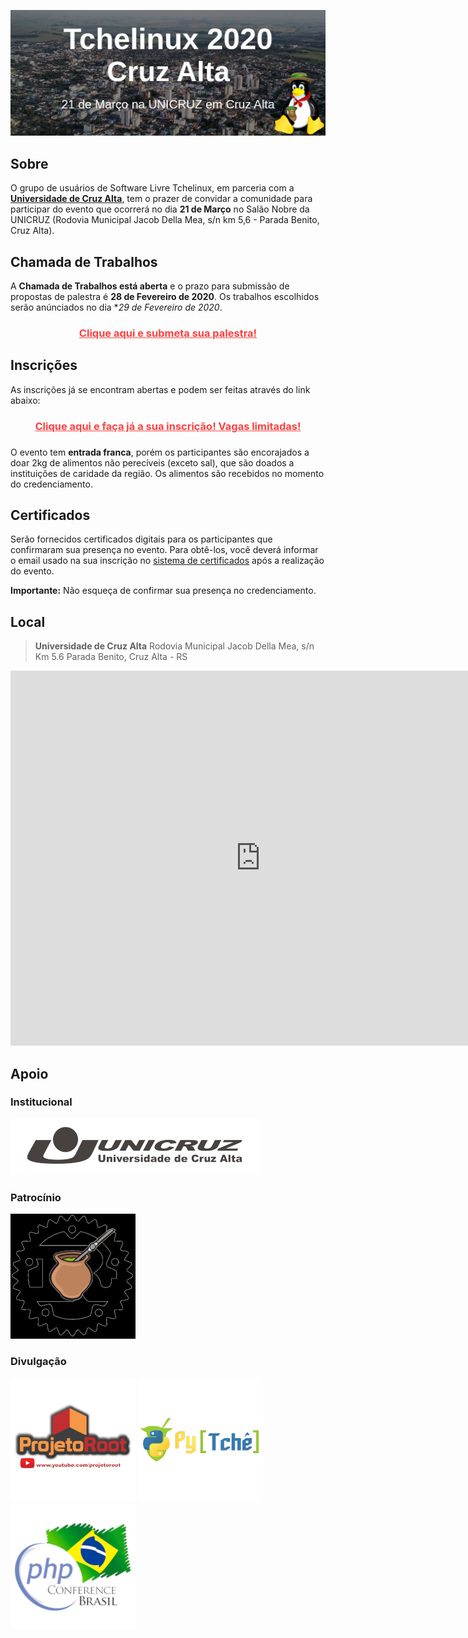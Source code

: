 [![Tchelinux 2020 Cruz Alta](images/banner.jpg)](#)

## Sobre

O grupo de usuários de Software Livre Tchelinux, em parceria com a [**Universidade de Cruz Alta**](https://home.unicruz.edu.br/), tem o prazer de convidar a comunidade para participar do evento que ocorrerá no dia **21 de Março** no Salão Nobre da UNICRUZ (Rodovia Municipal Jacob Della Mea, s/n km 5,6 - Parada Benito, Cruz Alta).

## Chamada de Trabalhos

A **Chamada de Trabalhos está aberta** e o prazo para submissão de propostas de palestra é **28 de Fevereiro de 2020**. Os trabalhos escolhidos serão anúnciados no dia **29 de Fevereiro de 2020*.

<center><a href="https://cruzalta.tchelinux.org/cfp/" style="color:#ff4040"><b><h3>Clique aqui e submeta sua palestra!<h3></b></a></center>

## Inscrições

As inscrições já se encontram abertas e podem ser feitas através do link abaixo: 

<center><a href="https://cruzalta.tchelinux.org/inscricoes/" style="color:#ff4040"><b><h3>Clique aqui e faça já a sua inscrição! Vagas limitadas!<h3></b></a></center>

O evento tem **entrada franca**, porém os participantes são encorajados a doar 2kg de alimentos não perecíveis (exceto sal), que são doados a instituições de caridade da região. Os alimentos são recebidos no momento do credenciamento.

## Certificados

Serão fornecidos certificados digitais para os participantes que confirmaram sua presença no evento. Para obtê-los, você deverá informar o email usado na sua inscrição no [sistema de certificados](https://certificados.tchelinux.org/) após a realização do evento.

**Importante:** Não esqueça de confirmar sua presença no credenciamento.

## Local

> **Universidade de Cruz Alta**
> Rodovia Municipal Jacob Della Mea, s/n Km 5.6
> Parada Benito, Cruz Alta - RS 

<div class="map-responsive">
  <iframe src="https://www.google.com/maps/embed?pb=!1m14!1m8!1m3!1d112042.9493476923!2d-53.64822713869071!3d-28.649471741287805!3m2!1i1024!2i768!4f13.1!3m3!1m2!1s0x0%3A0x765c76ad46e7db53!2sUniversity%20of%20Cruz%20Alta!5e0!3m2!1sen!2sbr!4v1581386889289!5m2!1sen!2sbr" width="800" height="600" frameborder="0" style="border:0;" allowfullscreen=""></iframe>
</div>

## Apoio

### Institucional

[![Unicruz](images/logo_unicruz.png)](https://home.unicruz.edu.br/)

### Patrocínio

[![Rust in POA](images/logo_rust.png)](https://www.meetup.com/Rust-in-POA/)

### Divulgação

[![Projeto Root](images/logo_projetoroot.png)](https://projetoroot.com.br/)
[![PyTchê](images/logo_pytche.png)](https://pytche-site.readthedocs.io/en/latest/)
[![PHP Conference Brasil](images/logo_phpconference.png)](https://phpconference.com.br/)
